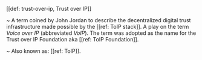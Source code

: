 [[def: trust-over-ip, Trust over IP]]

~ A term coined by John Jordan to describe the decentralized digital trust infrastructure made possible by the [[ref: ToIP stack]]. A play on the term *Voice over IP* (abbreviated *VoIP*). The term was adopted as the name for the Trust over IP Foundation aka [[ref: ToIP Foundation]].

~ Also known as: [[ref: ToIP]].
